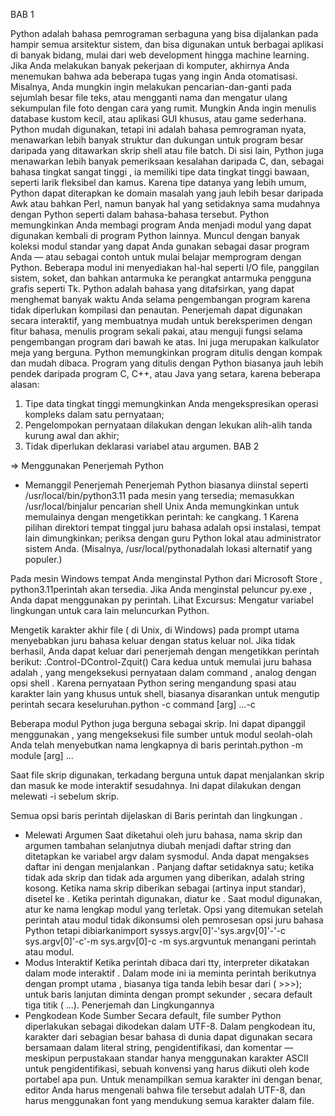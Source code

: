 BAB 1

Python adalah bahasa pemrograman serbaguna yang bisa dijalankan pada hampir semua arsitektur sistem, dan bisa digunakan untuk berbagai aplikasi di banyak bidang, mulai dari web development hingga machine learning.
Jika Anda melakukan banyak pekerjaan di komputer, akhirnya Anda menemukan bahwa ada beberapa tugas yang ingin Anda otomatisasi. Misalnya, Anda mungkin ingin melakukan pencarian-dan-ganti pada sejumlah besar file teks, atau mengganti nama dan mengatur ulang sekumpulan file foto dengan cara yang rumit. Mungkin Anda ingin menulis database kustom kecil, atau aplikasi GUI khusus, atau game sederhana.
Python mudah digunakan, tetapi ini adalah bahasa pemrograman nyata, menawarkan lebih banyak struktur dan dukungan untuk program besar daripada yang ditawarkan skrip shell atau file batch. Di sisi lain, Python juga menawarkan lebih banyak pemeriksaan kesalahan daripada C, dan, sebagai bahasa tingkat sangat tinggi , ia memiliki tipe data tingkat tinggi bawaan, seperti larik fleksibel dan kamus. Karena tipe datanya yang lebih umum, Python dapat diterapkan ke domain masalah yang jauh lebih besar daripada Awk atau bahkan Perl, namun banyak hal yang setidaknya sama mudahnya dengan Python seperti dalam bahasa-bahasa tersebut.
Python memungkinkan Anda membagi program Anda menjadi modul yang dapat digunakan kembali di program Python lainnya. Muncul dengan banyak koleksi modul standar yang dapat Anda gunakan sebagai dasar program Anda — atau sebagai contoh untuk mulai belajar memprogram dengan Python. Beberapa modul ini menyediakan hal-hal seperti I/O file, panggilan sistem, soket, dan bahkan antarmuka ke perangkat antarmuka pengguna grafis seperti Tk.
Python adalah bahasa yang ditafsirkan, yang dapat menghemat banyak waktu Anda selama pengembangan program karena tidak diperlukan kompilasi dan penautan. Penerjemah dapat digunakan secara interaktif, yang membuatnya mudah untuk bereksperimen dengan fitur bahasa, menulis program sekali pakai, atau menguji fungsi selama pengembangan program dari bawah ke atas. Ini juga merupakan kalkulator meja yang berguna.
Python memungkinkan program ditulis dengan kompak dan mudah dibaca. Program yang ditulis dengan Python biasanya jauh lebih pendek daripada program C, C++, atau Java yang setara, karena beberapa alasan:
1. Tipe data tingkat tinggi memungkinkan Anda mengekspresikan operasi kompleks dalam satu pernyataan;
2. Pengelompokan pernyataan dilakukan dengan lekukan alih-alih tanda kurung awal dan akhir;
3. Tidak diperlukan deklarasi variabel atau argumen.
BAB 2

=> Menggunakan Penerjemah Python 
- Memanggil Penerjemah
Penerjemah Python biasanya diinstal seperti /usr/local/bin/python3.11 pada mesin yang tersedia; memasukkan /usr/local/binjalur pencarian shell Unix Anda memungkinkan untuk memulainya dengan mengetikkan perintah:
ke cangkang. 1 Karena pilihan direktori tempat tinggal juru bahasa adalah opsi instalasi, tempat lain dimungkinkan; periksa dengan guru Python lokal atau administrator sistem Anda. (Misalnya, /usr/local/pythonadalah lokasi alternatif yang populer.)

Pada mesin Windows tempat Anda menginstal Python dari Microsoft Store , python3.11perintah akan tersedia. Jika Anda menginstal peluncur py.exe , Anda dapat menggunakan py perintah. Lihat Excursus: Mengatur variabel lingkungan untuk cara lain meluncurkan Python.

Mengetik karakter akhir file ( di Unix, di Windows) pada prompt utama menyebabkan juru bahasa keluar dengan status keluar nol. Jika tidak berhasil, Anda dapat keluar dari penerjemah dengan mengetikkan perintah berikut: .Control-DControl-Zquit()
Cara kedua untuk memulai juru bahasa adalah , yang mengeksekusi pernyataan dalam command , analog dengan opsi shell . Karena pernyataan Python sering mengandung spasi atau karakter lain yang khusus untuk shell, biasanya disarankan untuk mengutip perintah secara keseluruhan.python -c command [arg] ...-c

Beberapa modul Python juga berguna sebagai skrip. Ini dapat dipanggil menggunakan , yang mengeksekusi file sumber untuk modul seolah-olah Anda telah menyebutkan nama lengkapnya di baris perintah.python -m module [arg] ...

Saat file skrip digunakan, terkadang berguna untuk dapat menjalankan skrip dan masuk ke mode interaktif sesudahnya. Ini dapat dilakukan dengan melewati -i sebelum skrip.

Semua opsi baris perintah dijelaskan di Baris perintah dan lingkungan .
- Melewati Argumen 
Saat diketahui oleh juru bahasa, nama skrip dan argumen tambahan selanjutnya diubah menjadi daftar string dan ditetapkan ke variabel argv dalam sysmodul. Anda dapat mengakses daftar ini dengan menjalankan . Panjang daftar setidaknya satu; ketika tidak ada skrip dan tidak ada argumen yang diberikan, adalah string kosong. Ketika nama skrip diberikan sebagai (artinya input standar), disetel ke . Ketika perintah digunakan, diatur ke . Saat modul digunakan, atur ke nama lengkap modul yang terletak. Opsi yang ditemukan setelah perintah atau modul tidak dikonsumsi oleh pemrosesan opsi juru bahasa Python tetapi dibiarkanimport syssys.argv[0]'-'sys.argv[0]'-'-c sys.argv[0]'-c'-m sys.argv[0]-c -m sys.argvuntuk menangani perintah atau modul.
- Modus Interaktif 
Ketika perintah dibaca dari tty, interpreter dikatakan dalam mode interaktif . Dalam mode ini ia meminta perintah berikutnya dengan prompt utama , biasanya tiga tanda lebih besar dari ( >>>); untuk baris lanjutan diminta dengan prompt sekunder , secara default tiga titik ( ...).
Penerjemah dan Lingkungannya 
- Pengkodean Kode Sumber
Secara default, file sumber Python diperlakukan sebagai dikodekan dalam UTF-8. Dalam pengkodean itu, karakter dari sebagian besar bahasa di dunia dapat digunakan secara bersamaan dalam literal string, pengidentifikasi, dan komentar — meskipun perpustakaan standar hanya menggunakan karakter ASCII untuk pengidentifikasi, sebuah konvensi yang harus diikuti oleh kode portabel apa pun. Untuk menampilkan semua karakter ini dengan benar, editor Anda harus mengenali bahwa file tersebut adalah UTF-8, dan harus menggunakan font yang mendukung semua karakter dalam file.
